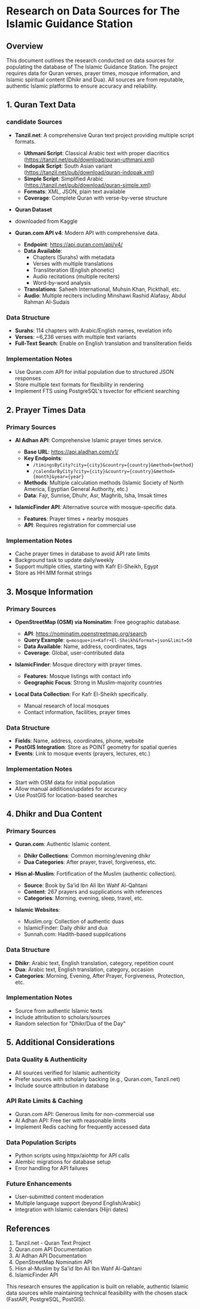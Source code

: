 # Research on Data Sources for The Islamic Guidance Station

## Overview

This document outlines the research conducted on data sources for populating the database of The Islamic Guidance Station. The project requires data for Quran verses, prayer times, mosque information, and Islamic spiritual content (Dhikr and Dua). All sources are from reputable, authentic Islamic platforms to ensure accuracy and reliability.

## 1. Quran Text Data

### candidate Sources

- **Tanzil.net**: A comprehensive Quran text project providing multiple script formats.
  - **Uthmani Script**: Classical Arabic text with proper diacritics (https://tanzil.net/pub/download/quran-uthmani.xml)
  - **Indopak Script**: South Asian variant (https://tanzil.net/pub/download/quran-indopak.xml)
  - **Simple Script**: Simplified Arabic (https://tanzil.net/pub/download/quran-simple.xml)
  - **Formats**: XML, JSON, plain text available
  - **Coverage**: Complete Quran with verse-by-verse structure

- **Quran Dataset**
- downloaded from Kaggle
- **Quran.com API v4**: Modern API with comprehensive data.
  - **Endpoint**: https://api.quran.com/api/v4/
  - **Data Available**:
    - Chapters (Surahs) with metadata
    - Verses with multiple translations
    - Transliteration (English phonetic)
    - Audio recitations (multiple reciters)
    - Word-by-word analysis
  - **Translations**: Saheeh International, Muhsin Khan, Pickthall, etc.
  - **Audio**: Multiple reciters including Minshawi Rashid Alafasy, Abdul Rahman Al-Sudais

### Data Structure

- **Surahs**: 114 chapters with Arabic/English names, revelation info
- **Verses**: ~6,236 verses with multiple text variants
- **Full-Text Search**: Enable on English translation and transliteration fields

### Implementation Notes

- Use Quran.com API for initial population due to structured JSON responses
- Store multiple text formats for flexibility in rendering
- Implement FTS using PostgreSQL's tsvector for efficient searching

## 2. Prayer Times Data

### Primary Sources

- **Al Adhan API**: Comprehensive Islamic prayer times service.
  - **Base URL**: https://api.aladhan.com/v1/
  - **Key Endpoints**:
    - `/timingsByCity?city={city}&country={country}&method={method}`
    - `/calendarByCity?city={city}&country={country}&method={month}&year={year}`
  - **Methods**: Multiple calculation methods (Islamic Society of North America, Egyptian General Authority, etc.)
  - **Data**: Fajr, Sunrise, Dhuhr, Asr, Maghrib, Isha, Imsak times

- **IslamicFinder API**: Alternative source with mosque-specific data.
  - **Features**: Prayer times + nearby mosques
  - **API**: Requires registration for commercial use

### Implementation Notes

- Cache prayer times in database to avoid API rate limits
- Background task to update daily/weekly
- Support multiple cities, starting with Kafr El-Sheikh, Egypt
- Store as HH:MM format strings

## 3. Mosque Information

### Primary Sources

- **OpenStreetMap (OSM) via Nominatim**: Free geographic database.
  - **API**: https://nominatim.openstreetmap.org/search
  - **Query Example**: `q=mosque+in+Kafr+El-Sheikh&format=json&limit=50`
  - **Data Available**: Name, address, coordinates, tags
  - **Coverage**: Global, user-contributed data

- **IslamicFinder**: Mosque directory with prayer times.
  - **Features**: Mosque listings with contact info
  - **Geographic Focus**: Strong in Muslim-majority countries

- **Local Data Collection**: For Kafr El-Sheikh specifically.
  - Manual research of local mosques
  - Contact information, facilities, prayer times

### Data Structure

- **Fields**: Name, address, coordinates, phone, website
- **PostGIS Integration**: Store as POINT geometry for spatial queries
- **Events**: Link to mosque events (prayers, lectures, etc.)

### Implementation Notes

- Start with OSM data for initial population
- Allow manual additions/updates for accuracy
- Use PostGIS for location-based searches

## 4. Dhikr and Dua Content

### Primary Sources

- **Quran.com**: Authentic Islamic content.
  - **Dhikr Collections**: Common morning/evening dhikr
  - **Dua Categories**: After prayer, travel, forgiveness, etc.

- **Hisn al-Muslim**: Fortification of the Muslim (authentic collection).
  - **Source**: Book by Sa'id Ibn Ali Ibn Wahf Al-Qahtani
  - **Content**: 267 prayers and supplications with references
  - **Categories**: Morning, evening, sleep, travel, etc.

- **Islamic Websites**:
  - Muslim.org: Collection of authentic duas
  - IslamicFinder: Daily dhikr and dua
  - Sunnah.com: Hadith-based supplications

### Data Structure

- **Dhikr**: Arabic text, English translation, category, repetition count
- **Dua**: Arabic text, English translation, category, occasion
- **Categories**: Morning, Evening, After Prayer, Forgiveness, Protection, etc.

### Implementation Notes

- Source from authentic Islamic texts
- Include attribution to scholars/sources
- Random selection for "Dhikr/Dua of the Day"

## 5. Additional Considerations

### Data Quality & Authenticity

- All sources verified for Islamic authenticity
- Prefer sources with scholarly backing (e.g., Quran.com, Tanzil.net)
- Include source attribution in database

### API Rate Limits & Caching

- Quran.com API: Generous limits for non-commercial use
- Al Adhan API: Free tier with reasonable limits
- Implement Redis caching for frequently accessed data

### Data Population Scripts

- Python scripts using httpx/aiohttp for API calls
- Alembic migrations for database setup
- Error handling for API failures

### Future Enhancements

- User-submitted content moderation
- Multiple language support (beyond English/Arabic)
- Integration with Islamic calendars (Hijri dates)

## References

1. Tanzil.net - Quran Text Project
2. Quran.com API Documentation
3. Al Adhan API Documentation
4. OpenStreetMap Nominatim API
5. Hisn al-Muslim by Sa'id Ibn Ali Ibn Wahf Al-Qahtani
6. IslamicFinder API

This research ensures the application is built on reliable, authentic Islamic data sources while maintaining technical feasibility with the chosen stack (FastAPI, PostgreSQL, PostGIS).
